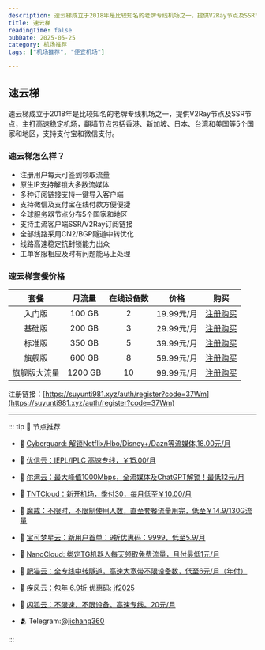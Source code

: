 ```yaml
---
description: 速云梯成立于2018年是比较知名的老牌专线机场之一，提供V2Ray节点及SSR节点，主打高速稳定机场，翻墙节点包括香港、新加坡、日本、台湾和美国等5个国家和地区，支持支付宝和微信支付，比一元机场稳定可靠。
title: 速云梯
readingTime: false
pubDate: 2025-05-25
category: 机场推荐
tags: ["机场推荐", "便宜机场"]

---
```

## 速云梯
速云梯成立于2018年是比较知名的老牌专线机场之一，提供V2Ray节点及SSR节点，主打高速稳定机场，翻墙节点包括香港、新加坡、日本、台湾和美国等5个国家和地区，支持支付宝和微信支付。
### 速云梯怎么样？
- 注册用户每天可签到领取流量
- 原生IP支持解锁大多数流媒体
- 多种订阅链接支持一键导入客户端
- 支持微信及支付宝在线付款方便便捷
- 全球服务器节点分布5个国家和地区
- 支持主流客户端SSR/V2Ray订阅链接
- 全部线路采用CN2/BGP隧道中转优化
- 线路高速稳定抗封锁能力出众
- 工单客服相应及时有问题能马上处理
### 速云梯套餐价格
|   **套餐**   | **月流量** | **在线设备数** |  **价格**  |                          **购买**                          |
| :----------: | :--------: | :------------: | :--------: | :--------------------------------------------------------: |
|    入门版    |   100 GB   |       2        | 19.99元/月 | [注册购买](https://suyunti981.xyz/auth/register?code=37Wm) |
|    基础版    |   200 GB   |       3        | 29.99元/月 | [注册购买](https://suyunti981.xyz/auth/register?code=37Wm) |
|    标准版    |   350 GB   |       5        | 39.99元/月 | [注册购买](https://suyunti981.xyz/auth/register?code=37Wm) |
|    旗舰版    |   600 GB   |       8        | 59.99元/月 | [注册购买](https://suyunti981.xyz/auth/register?code=37Wm) |
| 旗舰版大流量 |  1200 GB   |       10       | 99.99元/月 | [注册购买](https://suyunti981.xyz/auth/register?code=37Wm) |
注册链接：[https://suyunti981.xyz/auth/register?code=37Wm](https://suyunti981.xyz/auth/register?code=37Wm)

---

::: tip 🎉 节点推荐
- 🚀 [Cyberguard: 解锁Netflix/Hbo/Disney+/Dazn等流媒体,18.00元/月](https://www.cyberguard.best/#/register?code=XsreC0T5)<br>
- 🚀 [优信云：IEPL/IPLC 高速专线，￥15.00/月](https://www.优信云.com/#/register?code=JRtE5uIV)<br>
- 🚀 [尔湾云：最大峰值1000Mbps，全流媒体及ChatGPT解锁！最低12元/月](https://erwan6.net/auth/register?code=BoObCd)<br>
- 🚀 [TNTCloud：新开机场，季付30，每月低至￥10.00/月](https://haibing822.tntvipaff.cc/#/register?code=GtjJVgml)<br>
- 🚀 [魔戒：不限时，不限制使用人数，直至套餐流量用完，低至￥14.9/130G流量](https://mojie.app/#/register?code=sSdtPtLo)<br>
- 🚀 [宝可梦星云：新用户首单：9折优惠码：9999，低至5.9/月 ](https://a.suola.link/pokemon)<br>
- 🚀 [NanoCloud: 绑定TG机器人每天领取免费流量，月付最低1元/月](https://edu.uodoo.bid/auth/register?code=JMiOQDHf)<br>
- 🚀 [肥猫云：全专线中转隧道，高速大宽带不限设备数，低至6元/月（年付）](https://fchb1188.fcvipaff.cc/register?aff=X1vZd2wf)<br>
- 🚀 [疾风云：包年 6.9折 优惠码: jf2025](https://homes.tr25.cn?code=ReCm)<br>
- 🚀 [闪狐云：不限速，不限设备。高速专线。20元/月](https://inv02.ffaff.cc/register?aff=WQApz2pv)

- 🫂 Telegram:[@jichang360](https://t.me/jichang360)

:::
